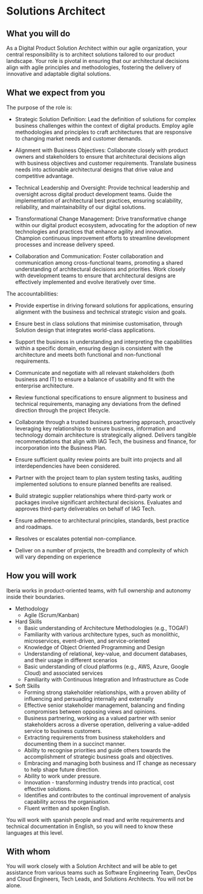 # Solutions Architect

## What you will do

As a Digital Product Solution Architect within our agile organization, your central responsibility is to architect solutions tailored to our product landscape. Your role is pivotal in ensuring that our architectural decisions align with agile principles and methodologies, fostering the delivery of innovative and adaptable digital solutions.

## What we expect from you

The purpose of the role is:

- Strategic Solution Definition: Lead the definition of solutions for complex business challenges within the context of digital products. Employ agile methodologies and principles to craft architectures that are responsive to changing market needs and customer demands.

- Alignment with Business Objectives: Collaborate closely with product owners and stakeholders to ensure that architectural decisions align with business objectives and customer requirements. Translate business needs into actionable architectural designs that drive value and competitive advantage.

- Technical Leadership and Oversight: Provide technical leadership and oversight across digital product development teams. Guide the implementation of architectural best practices, ensuring scalability, reliability, and maintainability of our digital solutions.

- Transformational Change Management: Drive transformative change within our digital product ecosystem, advocating for the adoption of new technologies and practices that enhance agility and innovation. Champion continuous improvement efforts to streamline development processes and increase delivery speed.

- Collaboration and Communication: Foster collaboration and communication among cross-functional teams, promoting a shared understanding of architectural decisions and priorities. Work closely with development teams to ensure that architectural designs are effectively implemented and evolve iteratively over time.

The accountabilities:

- Provide expertise in driving forward solutions for applications, ensuring alignment with the business and technical strategic vision and goals.

- Ensure best in class solutions that minimise customisation, through Solution design that integrates world-class applications.

- Support the business in understanding and interpreting the capabilities within a specific domain, ensuring design is consistent with the architecture and meets both functional and non-functional requirements.

- Communicate and negotiate with all relevant stakeholders (both business and IT) to ensure a balance of usability and fit with the enterprise architecture.

- Review functional specifications to ensure alignment to business and technical requirements, managing any deviations from the defined direction through the project lifecycle.

- Collaborate through a trusted business partnering approach, proactively leveraging key relationships to ensure business, information and technology domain architecture is strategically aligned. Delivers tangible recommendations that align with IAG Tech, the business and finance, for incorporation into the Business Plan.

- Ensure sufficient quality review points are built into projects and all interdependencies have been considered.

- Partner with the project team to plan system testing tasks, auditing implemented solutions to ensure planned benefits are realised.

- Build strategic supplier relationships where third-party work or packages involve significant architectural decisions. Evaluates and approves third-party deliverables on behalf of IAG Tech.

- Ensure adherence to architectural principles, standards, best practice and roadmaps.

- Resolves or escalates potential non-compliance.

- Deliver on a number of projects, the breadth and complexity of which will vary depending on
experience

## How you will work

Iberia works in product-oriented teams, with full ownership and autonomy inside their boundaries.

- Methodology
    - Agile (Scrum/Kanban)
- Hard Skills
    - Basic understanding of Architecture Methodologies (e.g., TOGAF)
    - Familiarity with various architecture types, such as monolithic, microservices, event-driven, and service-oriented
    - Knowledge of Object Oriented Programming and Design
    - Understanding of relational, key-value, and document databases, and their usage in different scenarios
    - Basic understanding of cloud platforms (e.g., AWS, Azure, Google Cloud) and associated services
    - Familiarity with Continuous Integration and Infrastructure as Code
- Soft Skills
    - Forming strong stakeholder relationships, with a proven ability of influencing and persuading internally and externally
    - Effective senior stakeholder management, balancing and finding compromises between opposing views and opinions.
    - Business partnering, working as a valued partner with senior stakeholders across a diverse operation, delivering a value-added service to business customers.
    - Extracting requirements from business stakeholders and documenting them in a succinct manner.
    - Ability to recognise priorities and guide others towards the accomplishment of strategic business goals and objectives.
    - Embracing and managing both business and IT change as necessary to help shape future direction.
    - Ability to work under pressure.
    - Innovation - transforming industry trends into practical, cost effective solutions.
    - Identifies and contributes to the continual improvement of analysis capability across the organisation.
    - Fluent written and spoken English.

You will work with spanish people and read and write requirements and technical documentation in English, so you will need to know these languages at this level.

## With whom

You will work closely with a Solution Architect and will be able to get assistance from various teams such as Software Engineering Team, DevOps and Cloud Engineers, Tech Leads, and Solutions Architects. You will not be alone.
